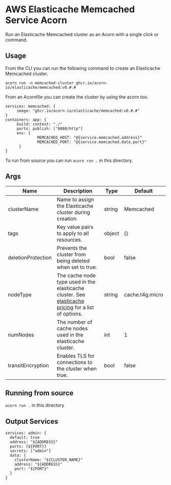 # AWS Elasticache Memcached Service Acorn

Run an Elasticache Memcached cluster as an Acorn with a single click or command.

## Usage

From the CLI you can run the following command to create an Elasticache Memcached cluster.

```shell
acorn run -n memcached-cluster ghcr.io/acorn-io/elasticache/memcached:v0.#.#
```

From an Acornfile you can create the cluster by using the acorn too.
```cue
services: memcached: {
     image: "ghcr.io/acorn-io/elasticache/memcached:v0.#.#"
}
containers: app: {
     build: context: "./"
     ports: publish: ["8080/http"]
     env: {
              MEMCACHED_HOST: "@{service.memcached.address}"
              MEMCACHED_PORT: "@{service.memcached.data.port}"
      }
}
```

To run from source you can run `acorn run .` in this directory.

## Args

| Name               | Description                                                                                                                                        | Type   | Default         |
|--------------------|----------------------------------------------------------------------------------------------------------------------------------------------------|--------|-----------------|
| clusterName        | Name to assign the Elasticache cluster during creation.                                                                                            | string | Memcached       |
| tags               | Key value pairs to apply to all resources.                                                                                                         | object | {}              |
| deletionProtection | Prevents the cluster from being deleted when set to true.                                                                                          | bool   | false           |
| nodeType           | The cache node type used in the elasticache cluster. See [elasticache pricing](https://aws.amazon.com/elasticache/pricing/) for a list of options. | string | cache.t4g.micro |
| numNodes           | The number of cache nodes used in the elasticache cluster.                                                                                         | int    | 1               |
| transitEncryption  | Enables TLS for connections to the cluster when true.                                                                                              | bool   | false           |

## Running from source 

`acorn run .` in this directory

## Output Services

```cue
services: admin: {
  default: true
  address: "${ADDRESS}"
  ports: [${PORT}]
  secrets: ["admin"]
  data: {
    clusterName: "${CLUSTER_NAME}"
    address: "${ADDRESS}"
    port: "${PORT}"
  }
}
```
